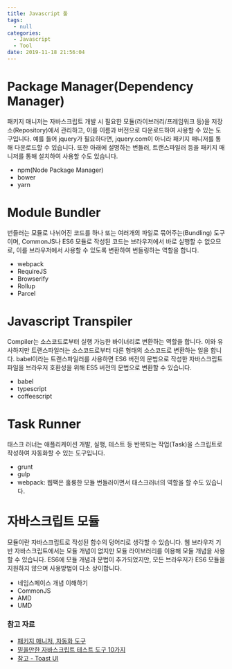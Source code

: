 ```yaml
---
title: Javascript 툴
tags:
  - null
categories:
  - Javascript
  - Tool
date: 2019-11-18 21:56:04
---
```

# Package Manager(Dependency Manager)
패키지 매니저는 자바스크립트 개발 시 필요한 모듈(라이브러리/프레임워크 등)을 저장소(Repository)에서 관리하고, 이를 이름과 버전으로 다운로드하여 사용할 수 있는 도구입니다. 예를 들어 jquery가 필요하다면, jquery.com이 아니라 패키지 매니저를 통해 다운로드할 수 있습니다.
또한 아래에 설명하는 번들러, 트랜스파일러 등을 패키지 매니저를 통해 설치하여 사용할 수도 있습니다.
- npm(Node Package Manager)
- bower
- yarn

# Module Bundler
번들러는 모듈로 나뉘어진 코드를 하나 또는 여러개의 파일로 묶어주는(Bundling) 도구이며, CommonJS나 ES6 모듈로 작성된 코드는 브라우저에서 바로 실행할 수 없으므로,
이를 브라우저에서 사용할 수 있도록 변환하여 번들링하는 역할을 합니다.
- webpack
- RequireJS
- Browserify
- Rollup
- Parcel

# Javascript Transpiler
Compiler는 소스코드로부터 실행 가능한 바이너리로 변환하는 역할을 합니다. 이와 유사하지만 트랜스파일러는 소스코드로부터 다른 형태의 소스코드로 변환하는 일을 합니다.
babel이라는 트랜스파일러를 사용하면 ES6 버전의 문법으로 작성한 자바스크립트 파일을 브라우저 호환성을 위해 ES5 버전의 문법으로 변환할 수 있습니다.
- babel
- typescript
- coffeescript

# Task Runner
태스크 러너는 애플리케이션 개발, 실행, 테스트 등 반복되는 작업(Task)을 스크립트로 작성하여 자동화할 수 있는 도구입니다.
- grunt
- gulp
- webpack: 웹팩은 훌륭한 모듈 번들러이면서 태스크러너의 역할을 할 수도 있습니다.

# 자바스크립트 모듈
모듈이란 자바스크립트로 작성된 함수의 덩어리로 생각할 수 있습니다. 웹 브라우저 기반 자바스크립트에서는 모듈 개념이 없지만 모듈 라이브러리를 이용해 모듈 개념을 사용할 수 있습니다. ES6에 모듈 개념과 문법이 추가되었지만, 모든 브라우저가 ES6 모듈을 지원하지 않으며 사용방법이 다소 상이합니다.
- 네임스페이스 개념 이해하기
- CommonJS
- AMD
- UMD

### 참고 자료
- [패키지 매니저, 자동화 도구](https://codeflow.study/courses/88)
- [믿을만한 자바스크립트 테스트 도구 10가지](http://www.itworld.co.kr/news/128974)
- [참고 - Toast UI](https://ui.toast.com/fe-guide/ko_BUNDLER/)